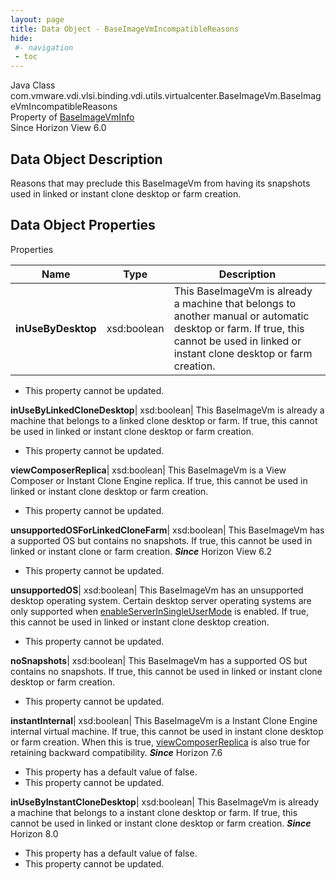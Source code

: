 ```yaml
---
layout: page
title: Data Object - BaseImageVmIncompatibleReasons
hide:
 #- navigation
 - toc
---
```






Java Class
    com.vmware.vdi.vlsi.binding.vdi.utils.virtualcenter.BaseImageVm.BaseImageVmIncompatibleReasons  
Property of
     [BaseImageVmInfo](vdi.utils.virtualcenter.BaseImageVm.BaseImageVmInfo.md#field_detail)  
Since 
    Horizon View 6.0

## Data Object Description 

Reasons that may preclude this BaseImageVm from having its snapshots used in linked or instant clone desktop or farm creation. 

## Data Object Properties

Properties

Name |  Type |  Description   
---|---|---  
**inUseByDesktop**|  xsd:boolean|  This BaseImageVm is already a machine that belongs to another manual or automatic desktop or farm. If true, this cannot be used in linked or instant clone desktop or farm creation.   


* This property cannot be updated.

  
**inUseByLinkedCloneDesktop**|  xsd:boolean|  This BaseImageVm is already a machine that belongs to a linked clone desktop or farm. If true, this cannot be used in linked or instant clone desktop or farm creation.   


* This property cannot be updated.

  
**viewComposerReplica**|  xsd:boolean|  This BaseImageVm is a View Composer or Instant Clone Engine replica. If true, this cannot be used in linked or instant clone desktop or farm creation.   


* This property cannot be updated.

  
**unsupportedOSForLinkedCloneFarm**|  xsd:boolean|  This BaseImageVm has a supported OS but contains no snapshots. If true, this cannot be used in linked or instant clone or farm creation.  **_Since_** Horizon View 6.2  


* This property cannot be updated.

  
**unsupportedOS**|  xsd:boolean|  This BaseImageVm has an unsupported desktop operating system. Certain desktop server operating systems are only supported when [enableServerInSingleUserMode](vdi.infrastructure.GlobalSettings.GeneralData.md#enableServerInSingleUserMode) is enabled. If true, this cannot be used in linked or instant clone desktop creation.   


* This property cannot be updated.

  
**noSnapshots**|  xsd:boolean|  This BaseImageVm has a supported OS but contains no snapshots. If true, this cannot be used in linked or instant clone desktop or farm creation.   


* This property cannot be updated.

  
**instantInternal**|  xsd:boolean|  This BaseImageVm is a Instant Clone Engine internal virtual machine. If true, this cannot be used in instant clone desktop or farm creation. When this is true, [viewComposerReplica](vdi.utils.virtualcenter.BaseImageVm.BaseImageVmIncompatibleReasons.md#viewComposerReplica) is also true for retaining backward compatibility.  **_Since_** Horizon 7.6  


  * This property has a default value of false.
* This property cannot be updated.

  
**inUseByInstantCloneDesktop**|  xsd:boolean|  This BaseImageVm is already a machine that belongs to a instant clone desktop or farm. If true, this cannot be used in linked or instant clone desktop or farm creation.  **_Since_** Horizon 8.0  


  * This property has a default value of false.
* This property cannot be updated.

  
  
  
 
  
  

